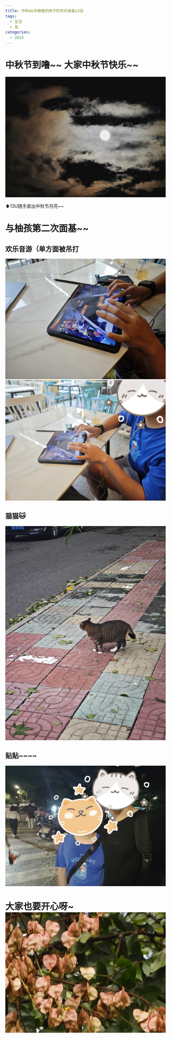 ```yaml
---
title: 中秋&&与柚稚的孩子的欢乐面基x2😋
tags: 
  - 生活
  - 友
categories:
  - 2024
---
```


# 中秋节到噜~~    大家中秋节快乐~~

![1726578437665](https://raw.githubusercontent.com/BlueEve04/Blog-picture/main/202409172209307.jpg)


⬆️13U随手直出中秋节月亮~~

# 与柚孩第二次面基~~



## 欢乐音游（单方面被吊打

![1726578107904](https://raw.githubusercontent.com/BlueEve04/Blog-picture/main/202409172209130.jpg)![1726578107911](https://raw.githubusercontent.com/BlueEve04/Blog-picture/main/202409172209152.jpg)

## 猫猫🐱

![1726577918484](https://raw.githubusercontent.com/BlueEve04/Blog-picture/main/202409172209025.jpg)

## 

## 贴贴~~~~

![1726578107897](https://raw.githubusercontent.com/BlueEve04/Blog-picture/main/202409172209734.jpg)







# 大家也要开心呀~![1726577918476](https://raw.githubusercontent.com/BlueEve04/Blog-picture/main/202409172211808.jpg)

